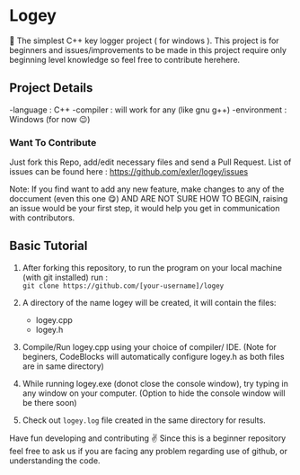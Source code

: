 # Logey
:key: The simplest C++ key logger project ( for windows ).
This project is for beginners and issues/improvements to be made in this project require only beginning level knowledge so feel free to contribute herehere.

## Project Details
 -language : C++
 -compiler : will work for any (like gnu g++)
 -environment : Windows (for now :wink:)

### Want To Contribute
Just fork this Repo, add/edit necessary files and send a Pull Request.
  List of issues can be found here : https://github.com/exler/logey/issues 
  
  Note: If you find want to add any new feature, make changes to any of the doccument (even this one :yum:) AND ARE NOT SURE HOW TO BEGIN, 
  raising an issue would be your first step, it would help you get in communication with contributors. 

## Basic Tutorial

1. After forking this repository, to run the program on your local machine (with git installed) run :  
    ` git clone https://github.com/[your-username]/logey `
    
2. A directory of the name logey will be created, it will contain the files:
     * logey.cpp
     * logey.h

3. Compile/Run logey.cpp using your choice of compiler/ IDE.
   (Note for beginers, CodeBlocks will automatically configure logey.h as both files are in same directory)
   
4. While running logey.exe (donot close the console window), try typing in any window on your computer.
   (Option to hide the console window will be there soon)

5. Check out ` logey.log ` file created in the same directory for results.

Have fun developing and contributing :v:
Since this is a beginner repository feel free to ask us if you are facing any problem regarding use of github, or understanding the code.


